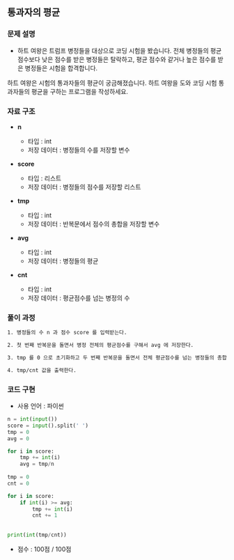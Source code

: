 ## 통과자의 평균

### 문제 설명

- 하트 여왕은 트럼프 병정들을 대상으로 코딩 시험을 봤습니다.
전체 병정들의 평균 점수보다 낮은 점수를 받은 병정들은 탈락하고, 평균 점수와 같거나 높은 점수를 받은 병정들은 시험을 합격합니다.

하트 여왕은 시험의 통과자들의 평균이 궁금해졌습니다. 하트 여왕을 도와 코딩 시험 통과자들의 평균을 구하는 프로그램을 작성하세요.

### 자료 구조

- **n**
    - 타입 : int
    - 저장 데이터 : 병정들의 수를 저장할 변수

- **score**
    - 타입 : 리스트
    - 저장 데이터 : 병정들의 점수를 저장할 리스트

- **tmp**
    - 타입 : int
    - 저장 데이터 : 반복문에서 점수의 총합을 저장할 변수

- **avg**
    - 타입 : int
    - 저장 데이터 : 병정들의 평균

- **cnt**
    - 타입 : int
    - 저장 데이터 : 평균점수를 넘는 병정의 수

### 풀이 과정

```txt
1. 병정들의 수 n 과 점수 score 를 입력받는다.

2. 첫 번째 반복문을 돌면서 병정 전체의 평균점수를 구해서 avg 에 저장한다.

3. tmp 를 0 으로 초기화하고 두 번째 반복문을 돌면서 전체 평균점수를 넘는 병정들의 총합과 수를 각각 tmp 와 cnt 에 저장한다.

4. tmp/cnt 값을 출력한다. 
```

### 코드 구현
- 사용 언어 : 파이썬

```python
n = int(input())
score = input().split(' ')
tmp = 0
avg = 0

for i in score:
    tmp += int(i)
    avg = tmp/n
    
tmp = 0
cnt = 0

for i in score:
    if int(i) >= avg:
        tmp += int(i)      
        cnt += 1
        
        
print(int(tmp/cnt))
```

- 점수 : 100점 / 100점
